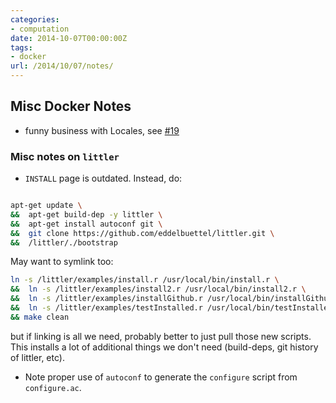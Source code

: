 ```yaml
---
categories:
- computation
date: 2014-10-07T00:00:00Z
tags:
- docker
url: /2014/10/07/notes/
---
```


## Misc Docker Notes ##


- funny business with Locales, see [#19](https://github.com/eddelbuettel/rocker/issues/19)

### Misc notes on `littler` ###

- `INSTALL` page is outdated. Instead, do:

```bash

apt-get update \
&&  apt-get build-dep -y littler \
&&  apt-get install autoconf git \
&&  git clone https://github.com/eddelbuettel/littler.git \
&&  /littler/./bootstrap
```

May want to symlink too:

```bash
ln -s /littler/examples/install.r /usr/local/bin/install.r \
&&  ln -s /littler/examples/install2.r /usr/local/bin/install2.r \
&&  ln -s /littler/examples/installGithub.r /usr/local/bin/installGithub.r \
&&  ln -s /littler/examples/testInstalled.r /usr/local/bin/testInstalled.r \
&& make clean
```


but if linking is all we need, probably better to just pull those new scripts. This installs a lot of additional things we don't need (build-deps, git history of littler, etc).

- Note proper use of `autoconf` to generate the `configure` script from `configure.ac`.
